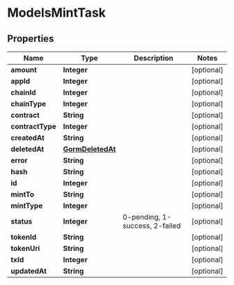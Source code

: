 

# ModelsMintTask


## Properties

| Name | Type | Description | Notes |
|------------ | ------------- | ------------- | -------------|
|**amount** | **Integer** |  |  [optional] |
|**appId** | **Integer** |  |  [optional] |
|**chainId** | **Integer** |  |  [optional] |
|**chainType** | **Integer** |  |  [optional] |
|**contract** | **String** |  |  [optional] |
|**contractType** | **Integer** |  |  [optional] |
|**createdAt** | **String** |  |  [optional] |
|**deletedAt** | [**GormDeletedAt**](GormDeletedAt.md) |  |  [optional] |
|**error** | **String** |  |  [optional] |
|**hash** | **String** |  |  [optional] |
|**id** | **Integer** |  |  [optional] |
|**mintTo** | **String** |  |  [optional] |
|**mintType** | **Integer** |  |  [optional] |
|**status** | **Integer** | 0-pending, 1-success, 2-failed |  [optional] |
|**tokenId** | **String** |  |  [optional] |
|**tokenUri** | **String** |  |  [optional] |
|**txId** | **Integer** |  |  [optional] |
|**updatedAt** | **String** |  |  [optional] |



